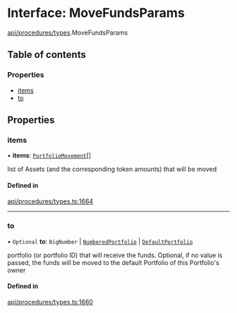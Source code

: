 # Interface: MoveFundsParams

[api/procedures/types](../wiki/api.procedures.types).MoveFundsParams

## Table of contents

### Properties

- [items](../wiki/api.procedures.types.MoveFundsParams#items)
- [to](../wiki/api.procedures.types.MoveFundsParams#to)

## Properties

### items

• **items**: [`PortfolioMovement`](../wiki/api.entities.types#portfoliomovement)[]

list of Assets (and the corresponding token amounts) that will be moved

#### Defined in

[api/procedures/types.ts:1664](https://github.com/PolymeshAssociation/polymesh-sdk/blob/8a9e72221/src/api/procedures/types.ts#L1664)

___

### to

• `Optional` **to**: `BigNumber` \| [`NumberedPortfolio`](../wiki/api.entities.NumberedPortfolio.NumberedPortfolio) \| [`DefaultPortfolio`](../wiki/api.entities.DefaultPortfolio.DefaultPortfolio)

portfolio (or portfolio ID) that will receive the funds. Optional, if no value is passed, the funds will be moved to the default Portfolio of this Portfolio's owner

#### Defined in

[api/procedures/types.ts:1660](https://github.com/PolymeshAssociation/polymesh-sdk/blob/8a9e72221/src/api/procedures/types.ts#L1660)

